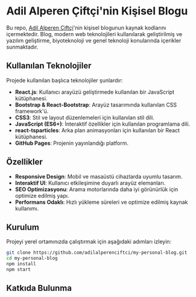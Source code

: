 # Adil Alperen Çiftçi'nin Kişisel Blogu

Bu repo, [Adil Alperen Çiftçi](https://www.linkedin.com/in/adilalperenciftci)'nin kişisel blogunun kaynak kodlarını içermektedir. Blog, modern web teknolojileri kullanılarak geliştirilmiş ve yazılım geliştirme, biyoteknoloji ve genel teknoloji konularında içerikler sunmaktadır.

## Kullanılan Teknolojiler

Projede kullanılan başlıca teknolojiler şunlardır:

- **React.js**: Kullanıcı arayüzü geliştirmede kullanılan bir JavaScript kütüphanesi.
- **Bootstrap & React-Bootstrap**: Arayüz tasarımında kullanılan CSS framework'ü.
- **CSS3**: Stil ve layout düzenlemeleri için kullanılan stil dili.
- **JavaScript (ES6+)**: İnteraktif özellikler için kullanılan programlama dili.
- **react-tsparticles**: Arka plan animasyonları için kullanılan bir React kütüphanesi.
- **GitHub Pages**: Projenin yayınlandığı platform.

## Özellikler

- **Responsive Design**: Mobil ve masaüstü cihazlarda uyumlu tasarım.
- **Interaktif UI**: Kullanıcı etkileşimine duyarlı arayüz elemanları.
- **SEO Optimizasyonu**: Arama motorlarında daha iyi görünürlük için optimize edilmiş yapı.
- **Performans Odaklı**: Hızlı yükleme süreleri ve optimize edilmiş kaynak kullanımı.

## Kurulum

Projeyi yerel ortamınızda çalıştırmak için aşağıdaki adımları izleyin:

```bash
git clone https://github.com/adilalperenciftci/my-personal-blog.git
cd my-personal-blog
npm install
npm start
```

## Katkıda Bulunma
